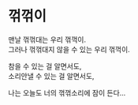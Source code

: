 # 꺾꺾이

맨날 꺾꺾대는 우리 꺾꺽이.<br>
그러나 꺾꺾대지 않을 수 있는 우리 꺾꺽이.

참을 수 있는 걸 알면서도,<br>
소리안낼 수 있는 걸 알면서도,

나는 오늘도 너의 꺾꺾소리에 잠이 든다...
